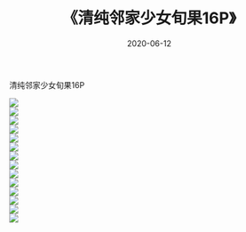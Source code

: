 ﻿---
layout: post
title:  《清纯邻家少女旬果16P》
date:   2020-06-12
img: http://img.660000.xyz/Sharelink/性感/2020/清纯邻家少女旬果16P/000.jpg
categories: [美女, 清纯, 唯美]
---

清纯邻家少女旬果16P

  ![](http://img.660000.xyz/Sharelink/性感/2020/清纯邻家少女旬果16P/001.jpg) <br> ![](http://img.660000.xyz/Sharelink/性感/2020/清纯邻家少女旬果16P/002.jpg) <br> ![](http://img.660000.xyz/Sharelink/性感/2020/清纯邻家少女旬果16P/003.jpg) <br> ![](http://img.660000.xyz/Sharelink/性感/2020/清纯邻家少女旬果16P/004.jpg) <br> ![](http://img.660000.xyz/Sharelink/性感/2020/清纯邻家少女旬果16P/005.jpg) <br> ![](http://img.660000.xyz/Sharelink/性感/2020/清纯邻家少女旬果16P/006.jpg) <br> ![](http://img.660000.xyz/Sharelink/性感/2020/清纯邻家少女旬果16P/007.jpg) <br> ![](http://img.660000.xyz/Sharelink/性感/2020/清纯邻家少女旬果16P/008.jpg) <br> ![](http://img.660000.xyz/Sharelink/性感/2020/清纯邻家少女旬果16P/009.jpg) <br> ![](http://img.660000.xyz/Sharelink/性感/2020/清纯邻家少女旬果16P/010.jpg) <br> ![](http://img.660000.xyz/Sharelink/性感/2020/清纯邻家少女旬果16P/011.jpg) <br> ![](http://img.660000.xyz/Sharelink/性感/2020/清纯邻家少女旬果16P/012.jpg) <br> ![](http://img.660000.xyz/Sharelink/性感/2020/清纯邻家少女旬果16P/013.jpg) <br> ![](http://img.660000.xyz/Sharelink/性感/2020/清纯邻家少女旬果16P/014.jpg) <br>